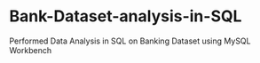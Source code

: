 # Bank-Dataset-analysis-in-SQL
Performed Data Analysis in SQL on Banking Dataset using MySQL Workbench
